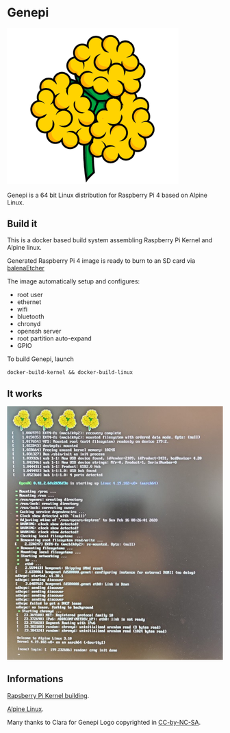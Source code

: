 # Genepi

<img src="images/genepi.png" alt="Genepi" width="400"/>

Genepi is a 64 bit Linux distribution for Raspberry Pi 4 based on Alpine Linux.

## Build it

This is a docker based build system assembling Raspberry Pi Kernel and Alpine linux. 

Generated Raspberry Pi 4 image is ready to burn to an SD card via [balenaEtcher](https://www.balena.io/etcher/)

The image automatically setup and configures:

* root user
* ethernet
* wifi
* bluetooth
* chronyd
* openssh server
* root partition auto-expand
* GPIO

To build Genepi, launch 

``` 
docker-build-kernel && docker-build-linux 
``` 

## It works

![](images/screenshot.jpg)

## Informations

[Rapsberry Pi Kernel building](https://www.raspberrypi.org/documentation/linux/kernel/building.md).

[Alpine Linux](https://alpinelinux.org/).

Many thanks to Clara for Genepi Logo copyrighted in [CC-by-NC-SA](https://creativecommons.org/licenses/by-nc-sa/3.0/).
